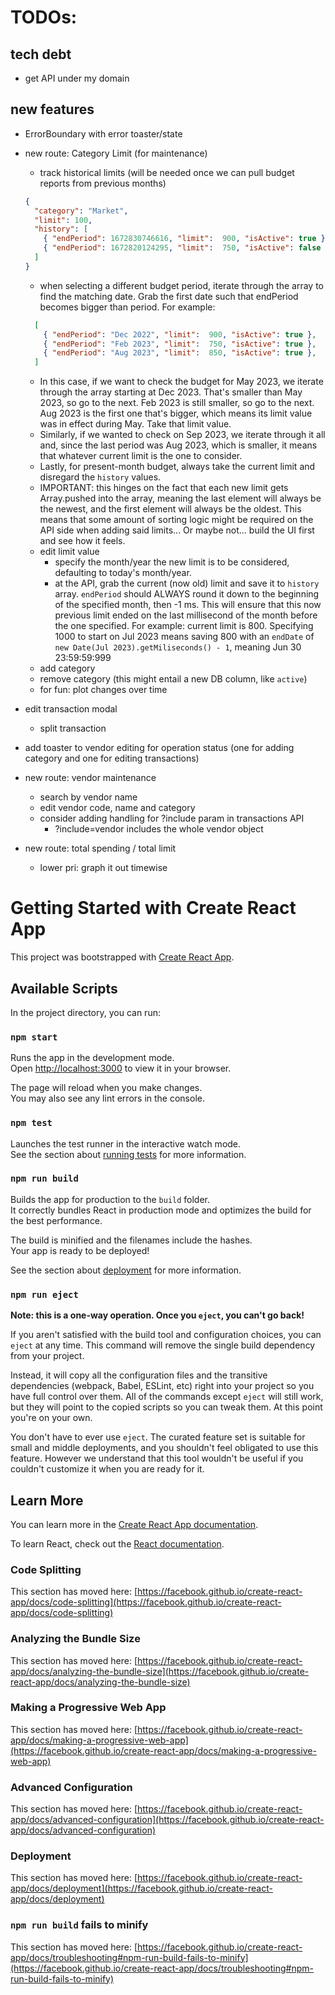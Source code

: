 # TODOs:

## tech debt
* get API under my domain

## new features
* ErrorBoundary with error toaster/state

* new route: Category Limit (for maintenance)
  * track historical limits (will be needed once we can pull budget reports from previous months)
  ```json
  {
    "category": "Market",
    "limit": 100,
    "history": [
      { "endPeriod": 1672830746616, "limit":  900, "isActive": true },
      { "endPeriod": 1672820124295, "limit":  750, "isActive": false },
    ]
  }
  ```
    * when selecting a different budget period, iterate through the array to find the matching date. Grab the first date such that endPeriod becomes bigger than period. For example:
    ```json
      [
        { "endPeriod": "Dec 2022", "limit":  900, "isActive": true },
        { "endPeriod": "Feb 2023", "limit":  750, "isActive": true },
        { "endPeriod": "Aug 2023", "limit":  850, "isActive": true },
      ]
    ```
    * In this case, if we want to check the budget for May 2023, we iterate through the array starting at Dec 2023. That's smaller than May 2023, so go to the next. Feb 2023 is still smaller, so go to the next. Aug 2023 is the first one that's bigger, which means its limit value was in effect during May. Take that limit value.
    * Similarly, if we wanted to check on Sep 2023, we iterate through it all and, since the last period was Aug 2023, which is smaller, it means that whatever current limit is the one to consider.
    * Lastly, for present-month budget, always take the current limit and disregard the `history` values.
    * IMPORTANT: this hinges on the fact that each new limit gets Array.pushed into the array, meaning the last element will always be the newest, and the first element will always be the oldest. This means that some amount of sorting logic might be required on the API side when adding said limits... Or maybe not... build the UI first and see how it feels.
  * edit limit value
    * specify the month/year the new limit is to be considered, defaulting to today's month/year.
    * at the API, grab the current (now old) limit and save it to `history` array. `endPeriod` should ALWAYS round it down to the beginning of the specified month, then -1 ms. This will ensure that this now previous limit ended on the last millisecond of the month before the one specified. For example: current limit is 800. Specifying 1000 to start on Jul 2023 means saving 800 with an `endDate` of `new Date(Jul 2023).getMiliseconds() - 1`, meaning Jun 30 23:59:59:999
  * add category
  * remove category (this might entail a new DB column, like `active`)
  * for fun: plot changes over time

* edit transaction modal
  * split transaction

* add toaster to vendor editing for operation status (one for adding category and one for editing transactions)

* new route: vendor maintenance
  * search by vendor name
  * edit vendor code, name and category
  * consider adding handling for ?include param in transactions API
    * ?include=vendor includes the whole vendor object

* new route: total spending / total limit
  * lower pri: graph it out timewise


# Getting Started with Create React App

This project was bootstrapped with [Create React App](https://github.com/facebook/create-react-app).

## Available Scripts

In the project directory, you can run:

### `npm start`

Runs the app in the development mode.\
Open [http://localhost:3000](http://localhost:3000) to view it in your browser.

The page will reload when you make changes.\
You may also see any lint errors in the console.

### `npm test`

Launches the test runner in the interactive watch mode.\
See the section about [running tests](https://facebook.github.io/create-react-app/docs/running-tests) for more information.

### `npm run build`

Builds the app for production to the `build` folder.\
It correctly bundles React in production mode and optimizes the build for the best performance.

The build is minified and the filenames include the hashes.\
Your app is ready to be deployed!

See the section about [deployment](https://facebook.github.io/create-react-app/docs/deployment) for more information.

### `npm run eject`

**Note: this is a one-way operation. Once you `eject`, you can't go back!**

If you aren't satisfied with the build tool and configuration choices, you can `eject` at any time. This command will remove the single build dependency from your project.

Instead, it will copy all the configuration files and the transitive dependencies (webpack, Babel, ESLint, etc) right into your project so you have full control over them. All of the commands except `eject` will still work, but they will point to the copied scripts so you can tweak them. At this point you're on your own.

You don't have to ever use `eject`. The curated feature set is suitable for small and middle deployments, and you shouldn't feel obligated to use this feature. However we understand that this tool wouldn't be useful if you couldn't customize it when you are ready for it.

## Learn More

You can learn more in the [Create React App documentation](https://facebook.github.io/create-react-app/docs/getting-started).

To learn React, check out the [React documentation](https://reactjs.org/).

### Code Splitting

This section has moved here: [https://facebook.github.io/create-react-app/docs/code-splitting](https://facebook.github.io/create-react-app/docs/code-splitting)

### Analyzing the Bundle Size

This section has moved here: [https://facebook.github.io/create-react-app/docs/analyzing-the-bundle-size](https://facebook.github.io/create-react-app/docs/analyzing-the-bundle-size)

### Making a Progressive Web App

This section has moved here: [https://facebook.github.io/create-react-app/docs/making-a-progressive-web-app](https://facebook.github.io/create-react-app/docs/making-a-progressive-web-app)

### Advanced Configuration

This section has moved here: [https://facebook.github.io/create-react-app/docs/advanced-configuration](https://facebook.github.io/create-react-app/docs/advanced-configuration)

### Deployment

This section has moved here: [https://facebook.github.io/create-react-app/docs/deployment](https://facebook.github.io/create-react-app/docs/deployment)

### `npm run build` fails to minify

This section has moved here: [https://facebook.github.io/create-react-app/docs/troubleshooting#npm-run-build-fails-to-minify](https://facebook.github.io/create-react-app/docs/troubleshooting#npm-run-build-fails-to-minify)
